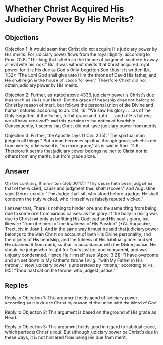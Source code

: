 # Whether Christ Acquired His Judiciary Power By His Merits?

## Objections

Objection 1: It would seem that Christ did not acquire His judiciary power by His merits. For judiciary power flows from the royal dignity: according to Prov. 20:8: "The king that sitteth on the throne of judgment, scattereth away all evil with his look." But it was without merits that Christ acquired royal power, for it is His due as God's Only-begotten Son: thus it is written (Lk. 1:32): "The Lord God shall give unto Him the throne of David His father, and He shall reign in the house of Jacob for ever." Therefore Christ did not obtain judiciary power by His merits.

Objection 2: Further, as stated above [4333](A[2]), judiciary power is Christ's due inasmuch as He is our Head. But the grace of headship does not belong to Christ by reason of merit, but follows the personal union of the Divine and human natures: according to Jn. 1:14, 16: "We saw His glory . . . as of the Only-Begotten of the Father, full of grace and truth . . . and of His fulness we all have received": and this pertains to the notion of headship. Consequently, it seems that Christ did not have judiciary power from merits.

Objection 3: Further, the Apostle says (1 Cor. 2:15): "The spiritual man judgeth all things." But a man becomes spiritual through grace, which is not from merits; otherwise it is "no more grace," as is said in Rom. 11:6. Therefore it seems that judiciary power belongs neither to Christ nor to others from any merits, but from grace alone.

## Answer

On the contrary, It is written (Job 36:17): "Thy cause hath been judged as that of the wicked, cause and judgment thou shalt recover." And Augustine says (Serm. cxxvii): "The Judge shall sit, who stood before a judge; He shall condemn the truly wicked, who Himself was falsely reputed wicked."

I answer that, There is nothing to hinder one and the same thing from being due to some one from various causes: as the glory of the body in rising was due to Christ not only as befitting His Godhead and His soul's glory, but likewise "from the merit of the lowliness of His Passion" [*Cf. Augustine, Tract. civ in Joan.]. And in the same way it must be said that judiciary power belongs to the Man Christ on account of both His Divine personality, and the dignity of His headship, and the fulness of His habitual grace: and yet He obtained it from merit, so that, in accordance with the Divine justice, He should be judge who fought for God's justice, and conquered, and was unjustly condemned. Hence He Himself says (Apoc. 3:21): "I have overcome and am set down in My Father's throne [Vulg.: 'with My Father in His throne']." Now judiciary power is understood by "throne," according to Ps. 9:5: "Thou hast sat on the throne, who judgest justice."

## Replies

Reply to Objection 1: This argument holds good of judiciary power according as it is due to Christ by reason of the union with the Word of God.

Reply to Objection 2: This argument is based on the ground of His grace as Head.

Reply to Objection 3: This argument holds good in regard to habitual grace, which perfects Christ's soul. But although judiciary power be Christ's due in these ways, it is not hindered from being His due from merit.